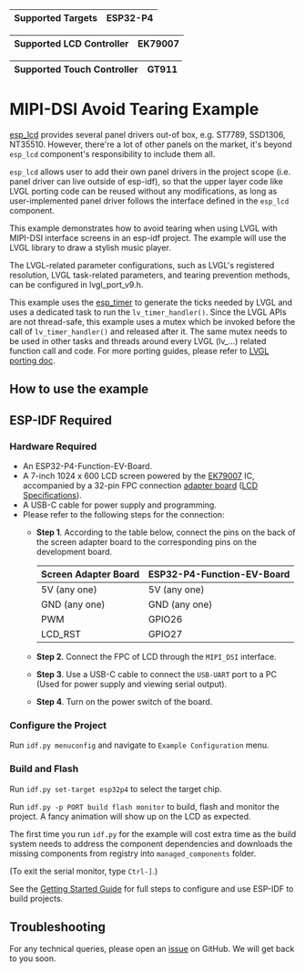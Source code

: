 | Supported Targets | ESP32-P4 |
| ----------------- | -------- |

| Supported LCD Controller    | EK79007 |
| ----------------------------|---------|

| Supported Touch Controller  |  GT911 |
| ----------------------------| -------|

# MIPI-DSI Avoid Tearing Example

[esp_lcd](https://docs.espressif.com/projects/esp-idf/en/latest/esp32/api-reference/peripherals/lcd.html) provides several panel drivers out-of box, e.g. ST7789, SSD1306, NT35510. However, there're a lot of other panels on the market, it's beyond `esp_lcd` component's responsibility to include them all.

`esp_lcd` allows user to add their own panel drivers in the project scope (i.e. panel driver can live outside of esp-idf), so that the upper layer code like LVGL porting code can be reused without any modifications, as long as user-implemented panel driver follows the interface defined in the `esp_lcd` component.

This example demonstrates how to avoid tearing when using LVGL with MIPI-DSI interface screens in an esp-idf project. The example will use the LVGL library to draw a stylish music player.

The LVGL-related parameter configurations, such as LVGL's registered resolution, LVGL task-related parameters, and tearing prevention methods, can be configured in lvgl_port_v9.h.

This example uses the [esp_timer](https://docs.espressif.com/projects/esp-idf/en/latest/esp32/api-reference/system/esp_timer.html) to generate the ticks needed by LVGL and uses a dedicated task to run the `lv_timer_handler()`. Since the LVGL APIs are not thread-safe, this example uses a mutex which be invoked before the call of `lv_timer_handler()` and released after it. The same mutex needs to be used in other tasks and threads around every LVGL (lv_...) related function call and code. For more porting guides, please refer to [LVGL porting doc](https://docs.lvgl.io/master/porting/index.html).

## How to use the example

## ESP-IDF Required

### Hardware Required

* An ESP32-P4-Function-EV-Board.
* A 7-inch 1024 x 600 LCD screen powered by the [EK79007](https://docs.espressif.com/projects/esp-dev-kits/en/latest/_static/esp32-p4-function-ev-board/camera_display_datasheet/display_driver_chip_EK79007AD_datasheet.pdf) IC, accompanied by a 32-pin FPC connection [adapter board](https://docs.espressif.com/projects/esp-dev-kits/en/latest/_static/esp32-p4-function-ev-board/schematics/esp32-p4-function-ev-board-lcd-subboard-schematics.pdf) ([LCD Specifications](https://docs.espressif.com/projects/esp-dev-kits/en/latest/_static/esp32-p4-function-ev-board/camera_display_datasheet/display_datasheet.pdf)).
* A USB-C cable for power supply and programming.
* Please refer to the following steps for the connection:
    * **Step 1**. According to the table below, connect the pins on the back of the screen adapter board to the corresponding pins on the development board.

        | Screen Adapter Board | ESP32-P4-Function-EV-Board |
        | -------------------- | -------------------------- |
        | 5V (any one)         | 5V (any one)               |
        | GND (any one)        | GND (any one)              |
        | PWM                  | GPIO26                     |
        | LCD_RST              | GPIO27                     |

    * **Step 2**. Connect the FPC of LCD through the `MIPI_DSI` interface.
    * **Step 3**. Use a USB-C cable to connect the `USB-UART` port to a PC (Used for power supply and viewing serial output).
    * **Step 4**. Turn on the power switch of the board.

### Configure the Project

Run `idf.py menuconfig` and navigate to `Example Configuration` menu.

### Build and Flash

Run `idf.py set-target esp32p4` to select the target chip.

Run `idf.py -p PORT build flash monitor` to build, flash and monitor the project. A fancy animation will show up on the LCD as expected.

The first time you run `idf.py` for the example will cost extra time as the build system needs to address the component dependencies and downloads the missing components from registry into `managed_components` folder.

(To exit the serial monitor, type ``Ctrl-]``.)

See the [Getting Started Guide](https://docs.espressif.com/projects/esp-idf/en/latest/get-started/index.html) for full steps to configure and use ESP-IDF to build projects.

## Troubleshooting

For any technical queries, please open an [issue](https://github.com/espressif/esp-iot-solution/issues) on GitHub. We will get back to you soon.

